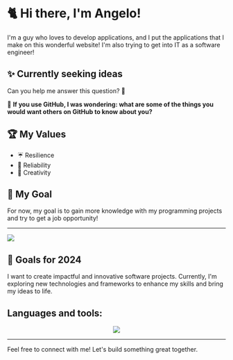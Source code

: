 # 🐈 Hi there, I'm Angelo!
I'm a guy who loves to develop applications, and I put the applications that I make on this wonderful website! I'm also trying to get into IT as a software engineer!

## ✨ Currently seeking ideas
Can you help me answer this question? 🤔

💬 **If you use GitHub, I was wondering: what are some of the things you would want others on GitHub to know about you?**

## 🏆 My Values
- ☔ Resilience
- 🖖 Reliability
- 🎨 Creativity

## 🚀 My Goal
For now, my goal is to gain more knowledge with my programming projects and try to get a job opportunity!



---
[![](https://visitcount.itsvg.in/api?id=Anjocaido13&icon=7&color=11)](https://visitcount.itsvg.in)

## 🎯 Goals for 2024
I want to create impactful and innovative software projects. Currently, I'm exploring new technologies and frameworks to enhance my skills and bring my ideas to life. 


## Languages and tools:
<div align="center">
  <a href="https://skillicons.dev">
    <img src="https://skillicons.dev/icons?i=java,spring,postgresql,figma,cs,git,figma,aws,docker,typescript&theme=dark" />
  </a>
</div>

---

Feel free to connect with me! Let's build something great together.

